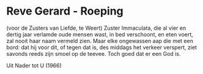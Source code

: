 # Reve Gerard - Roeping
(voor de Zusters van Liefde, te Weert)
Zuster Immaculata, die al vier en dertig jaar
verlamde oude mensen wast, in bed verschoont,
en eten voert,
zal nooit haar naam vermeld zien.
Maar elke ongewassen aap die met een bord:
dat hij voor dit, of tegen dat is,
des middags het verkeer verspert,
ziet savonds reeds zijn smoel op de teevee.
Toch goed dat er een God is.
  
Uit Nader tot U (1966)
